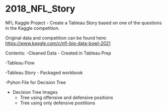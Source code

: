 # 2018_NFL_Story
NFL Kaggle Project - Create a Tableau Story based on one of the questions in the Kaggle competition.

Original data and competition can be found here:
https://www.kaggle.com/c/nfl-big-data-bowl-2021

Contents:
-Cleaned Data - Created in Tableau Prep

-Tableau Flow

-Tableau Story - Packaged workbook

-Pyhon File for Decision Tree

- Decision Tree Images
   - Tree using offensive and defensive positions
   - Tree using only defensive postitions

